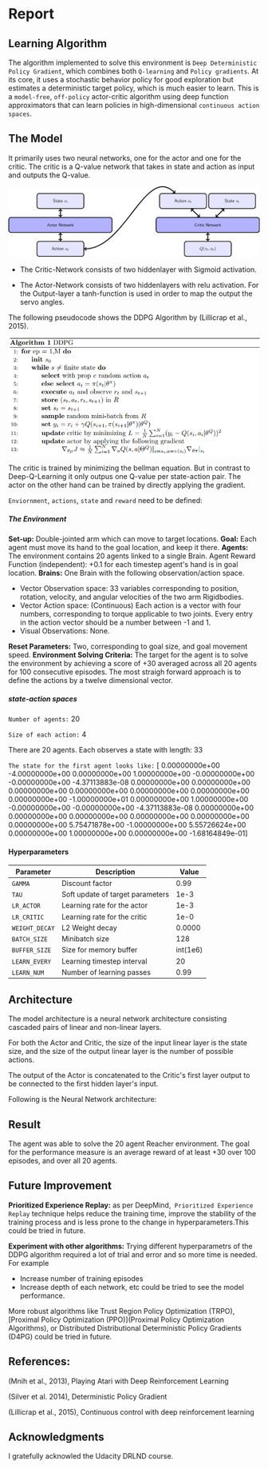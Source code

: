 # Report

## Learning Algorithm

The algorithm implemented to solve this environment is `Deep Deterministic Policy Gradient`, which combines both `Q-learning` and `Policy gradients`. At its core, it uses a stochastic behavior policy for good exploration but estimates a deterministic target policy, which is much easier to learn. This is a `model-free`, `off-policy` actor-critic algorithm using deep function approximators that can learn policies in high-dimensional `continuous action spaces`.


## The Model

It primarily uses two neural networks, one for the actor and one for the critic. The critic is a Q-value network that takes in state and action as input and outputs the Q-value. 
 
 ![](images/NeuralNetwork.png)


* The Critic-Network consists of two hiddenlayer with Sigmoid activation.

* The Actor-Network consists of two hiddenlayers with relu activation. For the Output-layer a tanh-function is used in order to map the 	output the servo angles.

The following pseudocode shows the DDPG Algorithm by (Lillicrap et al., 2015).

 ![](images/pseudocode)
 
The critic is trained by minimizing the bellman equation. But in contrast to Deep-Q-Learning it only outpus one Q-value per state-action pair. The actor on the other hand can be trained by directly applying the gradient.

`Enviornment`, `actions`, `state` and `reward` need to be defined:

##### The Environment

**Set-up:** Double-jointed arm which can move to target locations.
**Goal:** Each agent must move its hand to the goal location, and keep it there.
**Agents:** The environment contains 20 agents linked to a single Brain.
Agent Reward Function (independent):
+0.1 for each timestep agent's hand is in goal location.
**Brains:** One Brain with the following observation/action space.
* Vector Observation space: 33 variables corresponding to position, rotation, velocity, and angular velocities of the two arm Rigidbodies.
* Vector Action space: (Continuous) Each action is a vector with four numbers, corresponding to torque applicable to two joints. Every entry in the action vector should be a number between -1 and 1.
* Visual Observations: None.

**Reset Parameters:** Two, corresponding to goal size, and goal movement speed.
**Environment Solving Criteria:** The target for the agent is to solve the environment by achieving a score of +30 averaged across all 20 agents for 100 consecutive episodes.
The most straigh forward approach is to define the actions by a twelve dimensional vector.


##### **state-action spaces**

`Number of agents:` 20

`Size of each action:` 4

There are 20 agents. Each observes a state with length: 33

`The state for the first agent looks like:` [  0.00000000e+00  -4.00000000e+00   0.00000000e+00   1.00000000e+00
  -0.00000000e+00  -0.00000000e+00  -4.37113883e-08   0.00000000e+00
   0.00000000e+00   0.00000000e+00   0.00000000e+00   0.00000000e+00
   0.00000000e+00   0.00000000e+00  -1.00000000e+01   0.00000000e+00
   1.00000000e+00  -0.00000000e+00  -0.00000000e+00  -4.37113883e-08
   0.00000000e+00   0.00000000e+00   0.00000000e+00   0.00000000e+00
   0.00000000e+00   0.00000000e+00   5.75471878e+00  -1.00000000e+00
   5.55726624e+00   0.00000000e+00   1.00000000e+00   0.00000000e+00
  -1.68164849e-01]


#### **Hyperparameters**

| Parameter | Description | Value |
| --- | --- | --- |
| `GAMMA` | Discount factor | 0.99 |
| `TAU` | Soft update of target parameters| 1e-3 |
| `LR_ACTOR` | Learning rate for the actor | 1e-3 |
| `LR_CRITIC` | Learning rate for the critic | 1e-0 |
| `WEIGHT_DECAY` | L2 Weight decay | 0.0000 |
| `BATCH_SIZE` | Minibatch size | 128|
| `BUFFER_SIZE` | Size for memory buffer | int(1e6)|
| `LEARN_EVERY` | Learning timestep interval | 20 |       
| `LEARN_NUM` | Number of learning passes | 0.99 |



## Architecture

The model architecture is a neural network architecture consisting cascaded pairs of linear and non-linear layers.

For both the Actor and Critic, the size of the input linear layer is the state size, and the size of the output linear layer is the number of possible actions.

The output of the Actor is concatenated to the Critic's first layer output to be connected to the first hidden layer's input.

Following is the Neural Network architecture:






## Result

The agent was able to solve the 20 agent Reacher environment. The goal for the performance measure is an average reward of at least +30 over 100 episodes, and over all 20 agents.






## Future Improvement

**Prioritized Experience Replay:** as per DeepMind,` Prioritized Experience Replay` technique helps reduce the training time, improve the stability of the training process and is less prone to the change in hyperparameters.This could be tried in future.

**Experiment with other algorithms:** Trying different hyperparametrs of the DDPG algorithm required a lot of trial and error and so more time is needed. For example

* Increase number of training episodes
* Increase depth of each network, etc could be tried to see the model performance.

More robust algorithms like Trust Region Policy Optimization (TRPO), [Proximal Policy Optimization (PPO)](Proximal Policy Optimization Algorithms), or Distributed Distributional Deterministic Policy Gradients (D4PG) could be tried in future.

## References:
(Mnih et al., 2013), Playing Atari with Deep Reinforcement Learning

(Silver et al. 2014), Deterministic Policy Gradient

(Lillicrap et al., 2015), Continuous control with deep reinforcement learning


## Acknowledgments
I gratefully acknowled the Udacity DRLND course.



